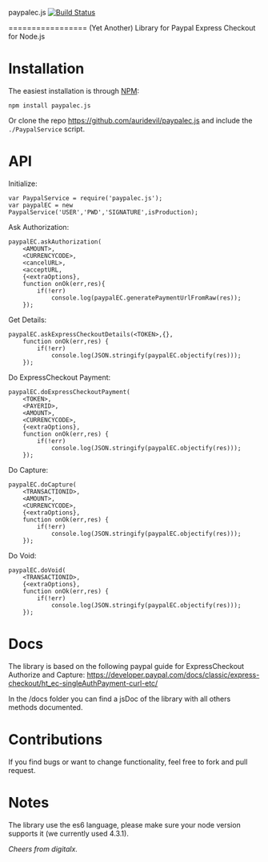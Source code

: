 paypalec.js [![Build Status](https://travis-ci.org/auridevil/paypalec.js.svg?branch=master)](https://travis-ci.org/auridevil/paypalec.js) 

=================
(Yet Another) Library for Paypal Express Checkout for Node.js

Installation
============

The easiest installation is through [NPM](http://npmjs.org):

    npm install paypalec.js
    
Or clone the repo https://github.com/auridevil/paypalec.js and include the `./PaypalService` script.

API
===

Initialize:
    
    var PaypalService = require('paypalec.js');
    var paypalEC = new PaypalService('USER','PWD','SIGNATURE',isProduction);
    
Ask Authorization:
    
    paypalEC.askAuthorization(
        <AMOUNT>,
        <CURRENCYCODE>,
        <cancelURL>,
        <acceptURL,
        {<extraOptions},
        function onOk(err,res){
            if(!err)
                console.log(paypalEC.generatePaymentUrlFromRaw(res));
        });
        
Get Details:

    paypalEC.askExpressCheckoutDetails(<TOKEN>,{},
        function onOk(err,res) {
            if(!err)
                console.log(JSON.stringify(paypalEC.objectify(res)));
        });
        
Do ExpressCheckout Payment:

    paypalEC.doExpressCheckoutPayment(
        <TOKEN>,
        <PAYERID>,
        <AMOUNT>,
        <CURRENCYCODE>,
        {<extraOptions},
        function onOk(err,res) {
            if(!err)
                console.log(JSON.stringify(paypalEC.objectify(res)));
        });
        
Do Capture:

    paypalEC.doCapture(
        <TRANSACTIONID>,
        <AMOUNT>,
        <CURRENCYCODE>,
        {<extraOptions},
        function onOk(err,res) {
            if(!err)
                console.log(JSON.stringify(paypalEC.objectify(res)));
        });

Do Void:

    paypalEC.doVoid(
        <TRANSACTIONID>,
        {<extraOptions},
        function onOk(err,res) {
            if(!err)
                console.log(JSON.stringify(paypalEC.objectify(res)));
        });

Docs
=============

The library is based on the following paypal guide for ExpressCheckout Authorize and Capture:
    https://developer.paypal.com/docs/classic/express-checkout/ht_ec-singleAuthPayment-curl-etc/
    
In the /docs folder you can find a jsDoc of the library with all others methods documented.


Contributions
=============

If you find bugs or want to change functionality, feel free to fork and pull request.

Notes
=====

The library use the es6 language, please make sure your node version supports it (we currently used 4.3.1).



<i>Cheers from digitalx.</i>
